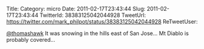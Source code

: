 Title: 
Category: micro
Date: 2011-02-17T23:43:44
Slug: 2011-02-17T23:43:44
TwitterId: 38383125042044928
TweetUrl: https://twitter.com/mark_philpot/status/38383125042044928
ReTweetUser: 

[@thomashawk](https://twitter.com/thomashawk) It was snowing in the hills east of San Jose... Mt Diablo is probably covered...